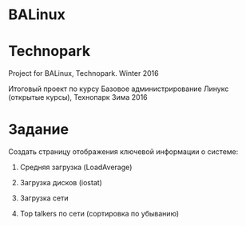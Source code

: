 # BALinux

# Technopark

Project for BALinux, Technopark. 
Winter 2016

Итоговый проект по курсу Базовое администрирование Линукс (открытые курсы), Технопарк
Зима 2016




# Задание

Создать страницу отображения ключевой информации о системе:

1) Средняя загрузка (LoadAverage)

2) Загрузка дисков (iostat)

3) Загрузка сети

4) Top talkers по сети (сортировка по убыванию)
